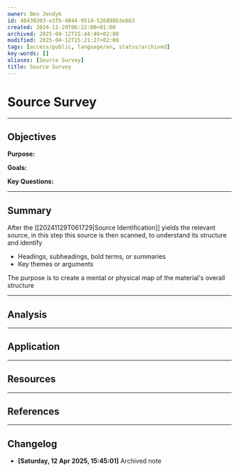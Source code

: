```yaml
---
owner: Ben Jendyk
id: 48439203-e3fb-4844-9514-526898b3e663
created: 2024-11-29T06:22:00+01:00
archived: 2025-04-12T15:44:46+02:00
modified: 2025-04-12T15:21:27+02:00
tags: [access/public, language/en, status/archived]
key-words: []
aliases: [Source Survey]
title: Source Survey
---
```


# Source Survey

---

## Objectives

**Purpose:**

**Goals:**

**Key Questions:**

---

## Summary

After the [[20241129T061729|Source Identification]] yields the relevant source, in this step this source is then scanned, to understand its structure and identify

- Headings, subheadings, bold terms, or summaries
- Key themes or arguments

The purpose is to create a mental or physical map of the material's overall structure

---

## Analysis

---

## Application

---

## Resources

---

## References


---

## Changelog 

- **[Saturday, 12 Apr 2025, 15:45:01]** Archived note 